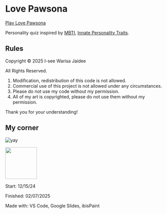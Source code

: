 # Love Pawsona

[Play Love Pawsona](https://iseej.github.io/LovePawsona/)

Personality quiz inspired by [MBTI](https://www.16personalities.com/free-personality-test), [Innate Personality Traits](https://typeofyou.alltheway.tw/en/).

## Rules

Copyright &copy; 2025 I-see Warisa Jaidee

All Rights Reserved.

1. Modification, redistribution of this code is not allowed.
2. Commercial use of this project is not allowed under any circumstances.
3. Please do not use my code without my permission.
4. All of my art is copyrighted, please do not use them without my permission.

Thank you for your understanding!



## My corner

![yay](https://github.com/IseeJ/LovePawsona/blob/308991fbb02d7805c0909d145a139db1edc29837/IMG/Heh/Untitled_Artwork1654.gif)

<img src="https://github.com/IseeJ/LovePawsona/blob/308991fbb02d7805c0909d145a139db1edc29837/IMG/Heh/Untitled_Artwork1654.gif" width="100">

Start: 12/15/24

Finished: 02/07/2025

Made with: VS Code, Google Slides, ibisPaint



